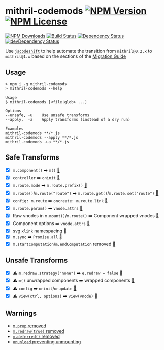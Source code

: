 mithril-codemods [![NPM Version](https://img.shields.io/npm/v/mithril-codemods.svg)](https://www.npmjs.com/package/mithril-codemods) [![NPM License](https://img.shields.io/npm/l/mithril-codemods.svg)](https://www.npmjs.com/package/mithril-codemods)
================
[![NPM Downloads](https://img.shields.io/npm/dm/mithril-codemods.svg)](https://www.npmjs.com/package/mithril-codemods)
[![Build Status](https://img.shields.io/travis/tivac/mithril-codemods.svg)](https://travis-ci.org/tivac/mithril-codemods)
[![Dependency Status](https://img.shields.io/david/tivac/mithril-codemods.svg)](https://david-dm.org/tivac/mithril-codemods)
[![devDependency Status](https://img.shields.io/david/dev/tivac/mithril-codemods.svg)](https://david-dm.org/tivac/mithril-codemods#info=devDependencies)

Use [`jscodeshift`](https://github.com/facebook/jscodeshift) to help automate the transition from `mithril@0.2.x` to `mithril@1.x` based on the sections of the [Migration Guide](http://mithril.js.org/change-log.html)

## Usage

```
> npm i -g mithril-codemods
> mithril-codemods --help

Usage
$ mithril-codemods [<file|glob> ...]

Options
--unsafe, -u    Use unsafe transforms
--apply,  -a    Apply transforms (instead of a dry run)

Examples
mithril-codemods **/*.js
mithril-codemods --apply **/*.js
mithril-codemods -ua **/*.js
```

## Safe Transforms

- [x] `m.component()` ➡️ `m()` [📓](http://mithril.js.org/change-log.html#mcomponent-removed)
- [x] `controller` ➡️ `oninit` [📓](http://mithril.js.org/change-log.html#component-controller-function)
- [x] `m.route.mode` ➡️ `m.route.prefix()` [📓](http://mithril.js.org/change-log.html#mroutemode)
- [x] `m.route()`/`m.route("route")` ➡️ `m.route.get()`/`m.route.set("route")` [📓](http://mithril.js.org/change-log.html#readingwriting-the-current-route)
- [x] `config: m.route` ➡️ `oncreate: m.route.link` [📓](http://mithril.js.org/change-log.html#mroute-and-anchor-tags)
- [x] `m.route.param()` ➡️ `vnode.attrs` [📓](http://mithril.js.org/change-log.html#accessing-route-params)
- [x] Raw vnodes in `m.mount()`/`m.route()` ➡️ Component wrapped vnodes [📓](http://mithril.js.org/change-log.html#passing-vnodes-to-mmount-and-mroute)
- [x] Component options ➡️ `vnode.attrs` [📓](http://mithril.js.org/change-log.html#component-arguments)
- [x] svg `xlink` namespacing [📓](http://mithril.js.org/change-log.html#xlink-namespace-required)
- [x] `m.sync` ➡️ `Promise.all` [📓](http://mithril.js.org/change-log.html#msync-removed)
- [x] `m.startComputation`/`m.endComputation` removed [📓](http://mithril.js.org/change-log.html#no-more-redraw-locks)

## Unsafe Transforms

- [x] ⚠️ `m.redraw.strategy("none")` ➡️ `e.redraw = false` [📓](http://mithril.js.org/change-log.html#cancelling-redraw-from-event-handlers)
- [x] ⚠️ `m()` unwrapped components ➡️ wrapped components️ [📓](http://mithril.js.org/change-log.html#passing-components-to-m)
- [x] ⚠️ `config` ➡️ `oninit`/`onupdate` [📓](http://mithril.js.org/change-log.html#config-function)
- [x] ⚠️ `view(ctrl, options)` ➡️ `view(vnode)` [📓](http://mithril.js.org/change-log.html#view-parameters)

## Warnings

- [`m.prop` removed](http://mithril.js.org/change-log.html#mprop-removed)
- [`m.redraw(true)` removed](http://mithril.js.org/change-log.html#synchronous-redraw-removed)
- [`m.deferred()` removed](http://mithril.js.org/change-log.html#mdeferred-removed)
- [`onunload` preventing unmounting](http://mithril.js.org/change-log.html#preventing-unmounting)
